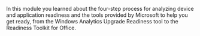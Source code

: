 
In this module you learned about the four-step process for analyzing device and application readiness and the tools provided by Microsoft to help you get ready, from the Windows Analytics Upgrade Readiness tool to the Readiness Toolkit for Office.
